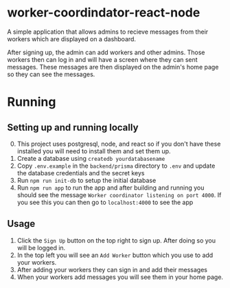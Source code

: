 # worker-coordindator-react-node

A simple application that allows admins to recieve messages from their workers which are displayed on a dashboard.

After signing up, the admin can add workers and other admins.  Those workers then can log in and will have a screen where they can sent messages.  These messages are then displayed on the admin's home page so they can see the messages.

# Running

## Setting up and running locally

0. This project uses postgresql, node, and react so if you don't have these installed you will need to install them and set them up.
1. Create a database using `createdb yourdatabasename`
2. Copy `.env.example` in the `backend/prisma` directory to `.env` and update the database credentials and the secret keys
3. Run `npm run init-db` to setup the initial database
4. Run `npm run app` to run the app and after building and running you should see the message `Worker coordinator listening on port 4000`.  If you see this you can then go to `localhost:4000` to see the app

## Usage

1. Click the `Sign Up` button on the top right to sign up.  After doing so you will be logged in.
2. In the top left you will see an `Add Worker` button which you use to add your workers.
3. After adding your workers they can sign in and add their messages
4. When your workers add messages you will see them in your home page.
